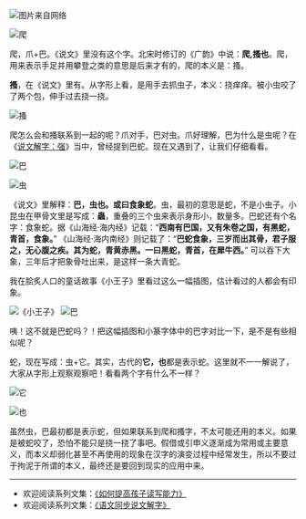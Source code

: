 ![图片来自网络](http://upload-images.jianshu.io/upload_images/275449-8d180405ee71d44c.jpg?imageMogr2/auto-orient/strip%7CimageView2/2/w/1240)

![爬](http://upload-images.jianshu.io/upload_images/275449-4456394416487271.png?imageMogr2/auto-orient/strip%7CimageView2/2/w/1240)

爬，爪+巴。《说文》里没有这个字。北宋时修订的《广韵》中说：**爬,搔也**。爬，用来表示手足并用攀登之类的意思是后来才有的，爬的本义是：搔。 

 **搔**，在《说文》里有。从字形上看，是用手去抓虫子，本义：挠痒痒。被小虫咬了了两个包，伸手过去挠一挠。

![搔](http://upload-images.jianshu.io/upload_images/275449-a2fa6a6fc97df4ba.png?imageMogr2/auto-orient/strip%7CimageView2/2/w/1240)

爬怎么会和搔联系到一起的呢？爪对手，巴对虫。爪好理解，巴为什么是虫呢？在《[说文解字：强](http://www.jianshu.com/p/e403216fd1e1)》当中，曾经提到巴蛇。现在又遇到了，让我们仔细看看。

![巴](http://upload-images.jianshu.io/upload_images/275449-591eaf0547edb391.png?imageMogr2/auto-orient/strip%7CimageView2/2/w/1240)

![虫](http://upload-images.jianshu.io/upload_images/275449-625046702519b3d8.png?imageMogr2/auto-orient/strip%7CimageView2/2/w/1240)

《说文》里解释：**巴，虫也。或曰食象蛇**。虫，最初的意思是蛇，不是小虫子。小昆虫在甲骨文里是写成：**蟲**，重叠的三个虫来表示身形小，数量多。巴蛇还有个名字：食象蛇。据《山海经·海内经》记载：“**西南有巴国，又有朱卷之国，有黑蛇，青首，食象。**” 《山海经·海内南经》则记载了：“**巴蛇食象，三岁而出其骨，君子服之，无心腹之疾。其为蛇，青黄赤黑。一曰黑蛇，青首，在犀牛西。**” 可以吞下大象，三年后才把象骨吐出来，是这样一条大青蛇。

我在脍炙人口的童话故事《小王子》里看过这么一幅插图，估计看过的人都会有印象。

![《小王子》](http://upload-images.jianshu.io/upload_images/275449-333bbd788cf2cf48.jpeg?imageMogr2/auto-orient/strip%7CimageView2/2/w/1240)
![巴](http://upload-images.jianshu.io/upload_images/275449-591eaf0547edb391.png?imageMogr2/auto-orient/strip%7CimageView2/2/w/1240)

咦！这不就是巴蛇吗？！把这幅插图和小篆字体中的巴字对比一下，是不是有些相似呢？

蛇，现在写成：虫+它。其实，古代的**它，也**都是表示蛇。这里就不一一解说了，大家从字形上观察观察吧！看看两个字有什么不一样？

![它](http://upload-images.jianshu.io/upload_images/275449-0cd129977bf5500d.png?imageMogr2/auto-orient/strip%7CimageView2/2/w/1240)

![也](http://upload-images.jianshu.io/upload_images/275449-cfb8eb79da6b24c9.png?imageMogr2/auto-orient/strip%7CimageView2/2/w/1240)

虽然虫，巴最初都是表示蛇，但如果联系到爬和搔字，不太可能还用的本义。如果是被蛇咬了，恐怕不能只是挠一挠了事吧。假借或引申义逐渐成为常用或主要意义，而本义却弱化甚至不再使用的现象在汉字的演变过程中经常发生，所以不要过于拘泥于所谓的本义，最终还是要回到现实的应用中来。

----
* 欢迎阅读系列文集：[《如何提高孩子读写能力》](http://www.jianshu.com/nb/8869173)
* 欢迎阅读系列文集：[《语文同步说文解字》](http://www.jianshu.com/notebooks/6718880/latest)

